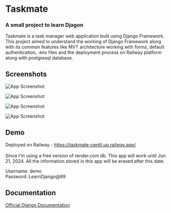 # Taskmate

### A small project to learn Djagon <br>

Taskmate is a task manager web application built using Django Framework. This project aimed to understand the working of Django Framework along with its common features like MVT architecture working with forms, default authentication, .env files and the deployment process on Railway platform along with postgresql database. <br>

## Screenshots

![App Screenshot](https://tinypic.host/image/image.DErqKu)

![App Screenshot](https://tinypic.host/image/307438897-13966feb-ad3f-4e5a-88d7-b72c64ca8f01.DErZte)

![App Screenshot](https://tinypic.host/image/2.DErm2H)

![App Screenshot](https://tinypic.host/image/3.DErn8R)

## Demo

Deployed on Railway - https://taskmate-centli.up.railway.app/ <br> <br>
Since I'm using a free version of render.com db. This app will work until Jun 21, 2024. All the information stored in this app will be erased after this date.

Username: demo  
Password: LearnDjango@89

## Documentation

[Official Django Documentation](https://www.djangoproject.com/)


